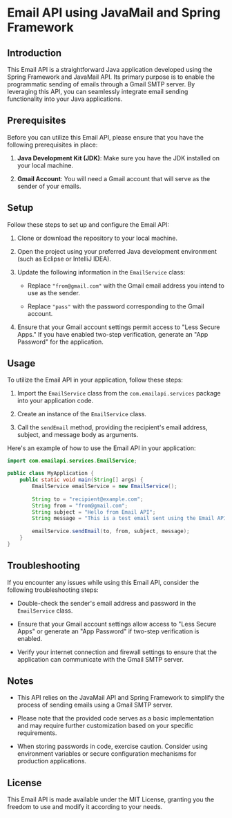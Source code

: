 # Email API using JavaMail and Spring Framework

## Introduction

This Email API is a straightforward Java application developed using the Spring Framework and JavaMail API. Its primary purpose is to enable the programmatic sending of emails through a Gmail SMTP server. By leveraging this API, you can seamlessly integrate email sending functionality into your Java applications.

## Prerequisites

Before you can utilize this Email API, please ensure that you have the following prerequisites in place:

1. **Java Development Kit (JDK)**: Make sure you have the JDK installed on your local machine.

2. **Gmail Account**: You will need a Gmail account that will serve as the sender of your emails.

## Setup

Follow these steps to set up and configure the Email API:

1. Clone or download the repository to your local machine.

2. Open the project using your preferred Java development environment (such as Eclipse or IntelliJ IDEA).

3. Update the following information in the `EmailService` class:

    - Replace `"from@gmail.com"` with the Gmail email address you intend to use as the sender.
    
    - Replace `"pass"` with the password corresponding to the Gmail account.
    
4. Ensure that your Gmail account settings permit access to "Less Secure Apps." If you have enabled two-step verification, generate an "App Password" for the application.

## Usage

To utilize the Email API in your application, follow these steps:

1. Import the `EmailService` class from the `com.emailapi.services` package into your application code.

2. Create an instance of the `EmailService` class.

3. Call the `sendEmail` method, providing the recipient's email address, subject, and message body as arguments.

Here's an example of how to use the Email API in your application:

```java
import com.emailapi.services.EmailService;

public class MyApplication {
    public static void main(String[] args) {
        EmailService emailService = new EmailService();
        
        String to = "recipient@example.com";
        String from = "from@gmail.com";
        String subject = "Hello from Email API";
        String message = "This is a test email sent using the Email API.";
        
        emailService.sendEmail(to, from, subject, message);
    }
}
```

## Troubleshooting

If you encounter any issues while using this Email API, consider the following troubleshooting steps:

- Double-check the sender's email address and password in the `EmailService` class.
  
- Ensure that your Gmail account settings allow access to "Less Secure Apps" or generate an "App Password" if two-step verification is enabled.
  
- Verify your internet connection and firewall settings to ensure that the application can communicate with the Gmail SMTP server.

## Notes

- This API relies on the JavaMail API and Spring Framework to simplify the process of sending emails using a Gmail SMTP server.

- Please note that the provided code serves as a basic implementation and may require further customization based on your specific requirements.

- When storing passwords in code, exercise caution. Consider using environment variables or secure configuration mechanisms for production applications.

## License

This Email API is made available under the MIT License, granting you the freedom to use and modify it according to your needs.
